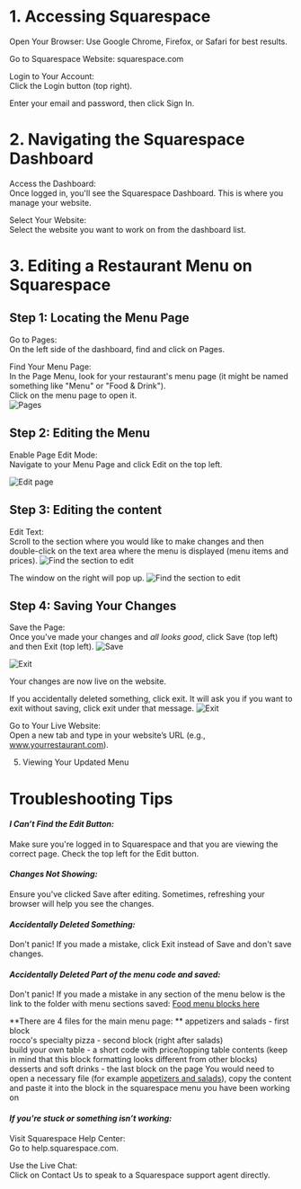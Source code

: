 
# 1. Accessing Squarespace  
Open Your Browser: Use Google Chrome, Firefox, or Safari for best results.

Go to Squarespace Website:
squarespace.com

Login to Your Account:  
Click the Login button (top right).

Enter your email and password, then click Sign In.


# 2. Navigating the Squarespace Dashboard

Access the Dashboard:  
Once logged in, you'll see the Squarespace Dashboard. This is where you manage your website.

Select Your Website:  
Select the website you want to work on from the dashboard list.

# 3. Editing a Restaurant Menu on Squarespace


## Step 1: Locating the Menu Page

Go to Pages:  
On the left side of the dashboard, find and click on Pages.

Find Your Menu Page:  
In the Page Menu, look for your restaurant's menu page (it might be named something like "Menu" or "Food & Drink").  
Click on the menu page to open it.  
![Pages](screenshots/chrome_NJmd1qF5cJ.png)


## Step 2: Editing the Menu

Enable Page Edit Mode:  
Navigate to your Menu Page and click Edit on the top left.

![Edit page](screenshots/chrome_6mCvFMpn59.png)

## Step 3: Editing the content

Edit Text:  
Scroll to the section where you would like to make changes and then double-click on the text area where the menu is displayed (menu items and prices).
![Find the section to edit](screenshots/chrome_XPTLqVwEik.png)


The window on the right will pop up.
![Find the section to edit](screenshots/chrome_IVTZKmKij0.png)


## Step 4: Saving Your Changes

Save the Page:  
Once you've made your changes and _all looks good_, click Save (top left) and then Exit (top left).
![Save](screenshots/chrome_ihX4LI27LR.png)

![Exit](screenshots/chrome_OhRqiBOPSi.png)


Your changes are now live on the website.

If you accidentally deleted something, click exit. It will ask you if you want to exit without saving, click exit under that message.
![Exit](screenshots/chrome_lojQSNYhUY.png)

Go to Your Live Website:  
Open a new tab and type in your website’s URL (e.g., www.yourrestaurant.com).

5. Viewing Your Updated Menu


# Troubleshooting Tips

#### _I Can’t Find the Edit Button:_  
Make sure you're logged in to Squarespace and that you are viewing the correct page. Check the top left for the Edit button.

#### _Changes Not Showing:_  
Ensure you've clicked Save after editing. Sometimes, refreshing your browser will help you see the changes.

#### _Accidentally Deleted Something:_  
Don't panic! If you made a mistake, click Exit instead of Save and don't save changes.

#### _Accidentally Deleted Part of the menu code and saved:_  
Don't panic! If you made a mistake in any section of the menu below is the link to the folder with menu sections saved:
[Food menu blocks here](../menu%20repository/)

**There are 4 files for the main menu page: ** 
appetizers and salads - first block  
rocco's specialty pizza - second block (right after salads)  
build your own table - a short code with price/topping table contents (keep in mind that this block formatting looks different from other blocks)  
desserts and soft drinks - the last block on the page
You would need to open a necessary file (for example [appetizers and salads](../menu%20repository/Appetizers%20Salads.txt)), copy the content and paste it into the block in the squarespace menu you have been working on


#### _If you're stuck or something isn’t working:_  
Visit Squarespace Help Center:  
Go to help.squarespace.com.

Use the Live Chat:  
Click on Contact Us to speak to a Squarespace support agent directly.
